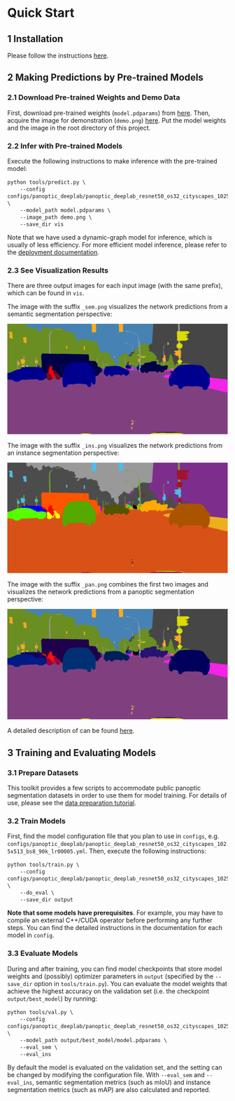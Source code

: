 # Quick Start

## 1 Installation

Please follow the instructions [here](./full_features_en.md#1-installation).

## 2 Making Predictions by Pre-trained Models

### 2.1 Download Pre-trained Weights and Demo Data

First, download pre-trained weights (`model.pdparams`) from [here](). Then, acquire the image for demonstration (`demo.png`) [here](). Put the model weights and the image in the root directory of this project.

### 2.2 Infer with Pre-trained Models

Execute the following instructions to make inference with the pre-trained model:

```shell
python tools/predict.py \
    --config configs/panoptic_deeplab/panoptic_deeplab_resnet50_os32_cityscapes_1025x513_bs8_90k_lr00005.yml \
    --model_path model.pdparams \
    --image_path demo.png \
    --save_dir vis
```

Note that we have used a dynamic-graph model for inference, which is usually of less efficiency. For more efficient model inference, please refer to the [deployment documentation](full_features_en.md#5-model-deployment).

### 2.3 See Visualization Results

There are three output images for each input image (with the same prefix), which can be found in `vis`.

The image with the suffix `_sem.png` visualizes the network predictions from a semantic segmentation perspective:

![](arts/demo/vis_sem.png)

The image with the suffix `_ins.png` visualizes the network predictions from an instance segmentation perspective:

![](arts/demo/vis_ins.png)

The image with the suffix `_pan.png` combines the first two images and visualizes the network predictions from a panoptic segmentation perspective:

![](arts/demo/vis_pan.png)

A detailed description of can be found [here](full_features_en.md#43-get-visualization-results).

## 3 Training and Evaluating Models

### 3.1 Prepare Datasets

This toolkit provides a few scripts to accommodate public panoptic segmentation datasets in order to use them for model training. For details of use, please see the [data preparation tutorial](../tools/README.md).

### 3.2 Train Models

First, find the model configuration file that you plan to use in `configs`, e.g. `configs/panoptic_deeplab/panoptic_deeplab_resnet50_os32_cityscapes_1025x513_bs8_90k_lr00005.yml`. Then, execute the following instructions:

```shell
python tools/train.py \
    --config configs/panoptic_deeplab/panoptic_deeplab_resnet50_os32_cityscapes_1025x513_bs8_90k_lr00005.yml \
    --do_eval \
    --save_dir output
```

**Note that some models have prerequisites**. For example, you may have to compile an external C++/CUDA operator before performing any further steps. You can find the detailed instructions in the documentation for each model in `config`.

### 3.3 Evaluate Models

During and after training, you can find model checkpoints that store model weights and (possibly) optimizer parameters in `output` (specified by the `--save_dir` option in `tools/train.py`). You can evaluate the model weights that achieve the highest accuracy on the validation set (i.e. the checkpoint `output/best_model`) by running:

```shell
python tools/val.py \
    --config configs/panoptic_deeplab/panoptic_deeplab_resnet50_os32_cityscapes_1025x513_bs8_90k_lr00005.yml \
    --model_path output/best_model/model.pdparams \
    --eval_sem \
    --eval_ins
```

By default the model is evaluated on the validation set, and the setting can be changed by modifying the configuration file. With `--eval_sem` and `--eval_ins`, semantic segmentation metrics (such as mIoU) and instance segmentation metrics (such as mAP) are also calculated and reported.
